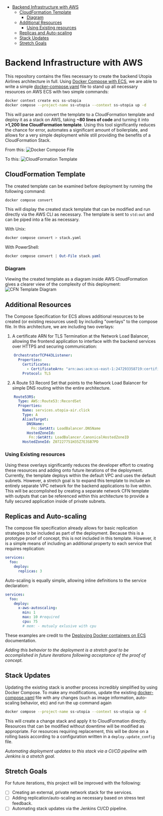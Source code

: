 <!-- @import "[TOC]" {cmd="toc" depthFrom=1 depthTo=6 orderedList=false} -->

<!-- code_chunk_output -->

- [Backend Infrastructure with AWS](#backend-infrastructure-with-aws)
  - [CloudFormation Template](#cloudformation-template)
    - [Diagram](#diagram)
  - [Additional Resources](#additional-resources)
    - [Using Existing resources](#using-existing-resources)
  - [Replicas and Auto-scaling](#replicas-and-auto-scaling)
  - [Stack Updates](#stack-updates)
  - [Stretch Goals](#stretch-goals)

<!-- /code_chunk_output -->


# Backend Infrastructure with AWS

This repository contains the files necessary to create the backend Utopia Airlines architecture in full. Using [Docker Compose  with ECS](https://docs.docker.com/cloud/ecs-integration/), we are able to write a simple [docker-compose.yaml](./docker-compose.yaml) file to stand up all necessary resources on AWS ECS with two simple commands:

```sh
docker context create ecs ss-utopia
docker compose --project-name ss-utopia --context ss-utopia up -d
```

This will parse and convert the template to a CloudFormation template and deploy it as a stack on AWS, taking __~80 lines of code__ and turning it into __>1,200 line CloudFormation template__. Using this tool significantly reduces the chance for error, automates a significant amount of boilerplate, and allows for a very simple deployment while still providing the benefits of a CloudFormation Stack.

From this:
![Docker Compose File](https://utopia-documentation-media.s3.amazonaws.com/compose-file.png)

To this:
![CloudFormation Template](https://utopia-documentation-media.s3.amazonaws.com/cfn-template.gif)

## CloudFormation Template
The created template can be examined before deployment by running the following command:

```sh
docker compose convert
```

This will display the created stack template that can be modified and run directly via the AWS CLI as necessary. The template is sent to `std:out` and can be piped into a file as necessary.

With Unix:
```sh
docker compose convert > stack.yaml
```

With PowerShell:
```powershell
docker compose convert | Out-File stack.yaml
```

### Diagram
Viewing the created template as a diagram inside AWS CloudFormation gives a clearer view of the complexity of this deployment:
![CFN Template Diagram](https://utopia-documentation-media.s3.amazonaws.com/template-diagram.png)

## Additional Resources
The Compose Specification for ECS allows additional resources to be created (or existing resources used) by including "overlays" to the compose file. In this architecture, we are including two overlays:

1. A certificate ARN for TLS Termination at the Network Load Balancer, allowing the frontend application to interface with the backend services over HTTPS and securing communication:

```yaml
    OrchestratorTCP443Listener:
      Properties:
        Certificates:
          - CertificateArn: "arn:aws:acm:us-east-1:247293358719:certificate/e82de04a-b93c-4ebf-a9e2-420805d1633d"
        Protocol: TLS
```

2. A Route 53 Record Set that points to the Network Load Balancer for simple DNS routing within the entire architecture.

```yaml
    Route53RS:
      Type: AWS::Route53::RecordSet
      Properties:
        Name: services.utopia-air.click
        Type: A
        AliasTarget:
          DNSName:
            Fn::GetAtt: LoadBalancer.DNSName
          HostedZoneId:
           Fn::GetAtt: LoadBalancer.CanonicalHostedZoneID
        HostedZoneId: Z07227751H35Z7E3SB7PD
```

### Using Existing resources
Using these overlays significantly reduces the developer effort to creating these resources and adding onto future iterations of the deployment. Currently, the template deploys within the default VPC and uses the default subnets. However, a stretch goal is to expand this template to include an entirely separate VPC network for the backend applications to live within. This will be accomplished by creating a separate network CFN template with outputs that can be referenced within this architecture to provide a fully secured application inside of private subnets.

## Replicas and Auto-scaling
The compose file specification already allows for basic replication strategies to be included as part of the deployment. Because this is a prototype proof of concept, this is not included in this template. However, it is a simple means of including an additional property to each service that requires replication:
```yaml
services:
  foo:
    deploy:
      replicas: 3
```

Auto-scaling is equally simple, allowing inline definitions to the service declaration:

```yaml
services:
  foo:
    deploy:
      x-aws-autoscaling:
        min: 1
        max: 10 #required
        cpu: 75
        # mem: - mutualy exlusive with cpu
```

These examples are credit to the [Deploying Docker containers on ECS](https://docs.docker.com/cloud/ecs-integration/#auto-scaling) documentation.

_Adding this behavior to the deployment is a stretch goal to be accomplished in future iterations following acceptance of the proof of concept._

## Stack Updates
Updating the existing stack is another process incredibly simplified by using Docker Compose. To make any modifications, update the existing [docker-compose.yaml](./docker-compose.yaml) file with any changes (such as image information, auto-scaling behavior, etc) and run the up command again
```sh
docker compose --project-name ss-utopia --context ss-utopia up -d
```
This will create a change stack and apply it to CloudFormation directly. Resources that can be modified without downtime will be modified as appropriate. For resources requiring replacement, this will be done on a rolling basis according to a configuration written in a `deploy.update_config` file.

_Automating deployment updates to this stack via a CI/CD pipeline with Jenkins is a stretch goal._

## Stretch Goals
For future iterations, this project will be improved with the following:
- [ ] Creating an external, private network stack for the services.
- [ ] Adding replication/auto-scaling as necessary based on stress test feedback.
- [ ] Automating stack updates via the Jenkins CI/CD pipeline.